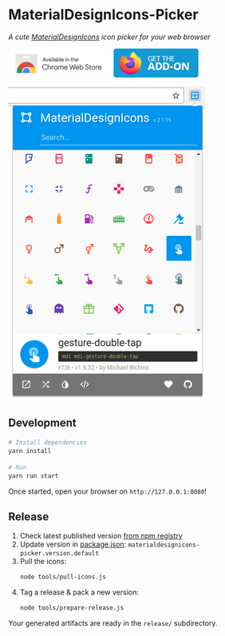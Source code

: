 # MaterialDesignIcons-Picker
*A cute [MaterialDesignIcons](https://materialdesignicons.com) icon picker for your web browser*

[![Download on Chrome Web Store](doc/download-chrome-web-store.png)](https://chrome.google.com/webstore/detail/materialdesignicons-picke/edjaedpifkihpjkcgknfokmibkoafhme)
[![Download for Firefox](doc/download-firefox.png)](https://addons.mozilla.org/en-US/firefox/addon/materialdesignicons-picker/)

![MaterialDesignIcons-Picker](doc/screenshot.png)

## Development

```bash
# Install dependencies
yarn install

# Run
yarn run start
```

Once started, open your browser on `http://127.0.0.1:8080`!

## Release

1. Check latest published version [from npm registry](https://www.npmjs.com/package/@mdi/font)
2. Update version in [package.json](./package.json): `materialdesignicons-picker.version.default`
3. Pull the icons:
    ```bash
    node tools/pull-icons.js
    ```
4. Tag a release & pack a new version:
    ```bash
    node tools/prepare-release.js
    ```

Your generated artifacts are ready in the `release/` subdirectory.
